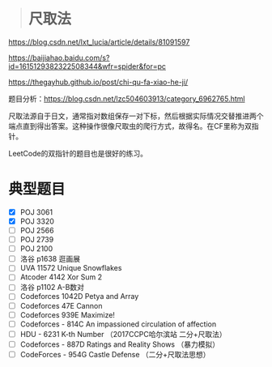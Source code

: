 > # 尺取法

<https://blog.csdn.net/lxt_lucia/article/details/81091597>

<https://baijiahao.baidu.com/s?id=1615129382322508344&wfr=spider&for=pc>

<https://thegayhub.github.io/post/chi-qu-fa-xiao-he-ji/>

题目分析：<https://blog.csdn.net/lzc504603913/category_6962765.html>

尺取法源自于日文，通常指对数组保存一对下标，然后根据实际情况交替推进两个端点直到得出答案。这种操作很像尺取虫的爬行方式，故得名。在CF里称为双指针。

LeetCode的双指针的题目也是很好的练习。

# 典型题目

- [x] POJ 3061
- [x] POJ 3320
- [ ] POJ 2566
- [ ] POJ 2739
- [ ] POJ 2100
- [ ] 洛谷 p1638 逛画展
- [ ] UVA 11572 Unique Snowflakes
- [ ] Atcoder 4142 Xor Sum 2
- [ ] 洛谷 p1102 A-B数对
- [ ] Codeforces 1042D Petya and Array
- [ ] Codeforces 47E Cannon
- [ ] Codeforces 939E Maximize!
- [ ] Codeforces - 814C An impassioned circulation of affection
- [ ] HDU - 6231 K-th Number （2017CCPC哈尔滨站 二分+尺取法）
- [ ] Codeforces - 887D Ratings and Reality Shows （暴力模拟）
- [ ] CodeForces - 954G Castle Defense （二分+尺取法思想）